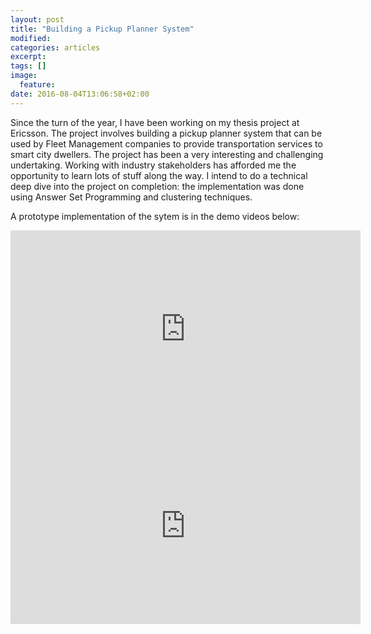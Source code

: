 ```yaml
---
layout: post
title: "Building a Pickup Planner System"
modified:
categories: articles
excerpt:
tags: []
image:
  feature:
date: 2016-08-04T13:06:58+02:00
---
```


Since the turn of the year, I have been working on my thesis project at Ericsson. The project involves building a pickup
planner system that can be used by Fleet Management companies to provide transportation services to smart city dwellers.
The project has been a very interesting and challenging undertaking. Working with industry stakeholders has afforded me the opportunity to learn lots of stuff along the way. I intend to do a technical deep dive into the project on completion: the implementation was done using Answer Set Programming and clustering techniques. 

A prototype implementation of the sytem is in the demo videos below:

<iframe width="560" height="315" src="https://www.youtube.com/embed/t9nj6SlXHRY" frameborder="0"
allowfullscreen></iframe>

<br/>

<iframe width="560" height="315" src="https://www.youtube.com/embed/jnqwlJrJ_VI" frameborder="0"
allowfullscreen></iframe>
